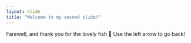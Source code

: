 ```yaml
---
layout: slide
title: "Welcome to my second slide!"
---
```


Farewell, and thank you for the lovely fish :tada:
Use the left arrow to go back!
